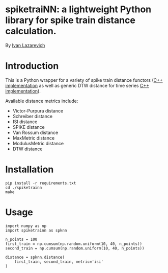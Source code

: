 # spiketraiNN: a lightweight Python library for spike train distance calculation.

By [Ivan Lazarevich](https://lazarevi.ch)

# Introduction

This is a Python wrapper for a variety of spike train distance functors ([C++ implementation](https://github.com/rist-ro/spike-train-metrics) as well as generic DTW distance for time series [C++ implementation](https://github.com/lemire/lbimproved/blob/master/dtw.h)).

Available distance metrics include:

  - Victor-Purpura distance
  - Schreiber distance
  - ISI distance
  - SPIKE distance
  - Van Rossum distance
  - MaxMetric distance
  - ModulusMetric distance
  - DTW distance


# Installation

```
pip install -r requirements.txt
cd ./spiketrainn
make
```

# Usage

```
import numpy as np
import spiketrainn as spknn

n_points = 100
first_train = np.cumsum(np.random.uniform(10, 40, n_points))
second_train = np.cumsum(np.random.uniform(10, 40, n_points))

distance = spknn.distance(
    first_train, second_train, metric='isi'
)
```
